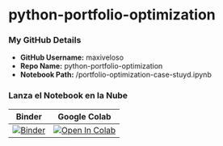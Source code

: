 # python-portfolio-optimization

### My GitHub Details
- **GitHub Username:** maxiveloso
- **Repo Name:** python-portfolio-optimization
- **Notebook Path:** /portfolio-optimization-case-stuyd.ipynb

### Lanza el Notebook en la Nube

| Binder | Google Colab |
| :---: | :---: |
| [![Binder](https://mybinder.org/badge_logo.svg)](https://mybinder.org/v2/gh/maxiveloso/python-portfolio-optimization/HEAD?filepath=python-portfolio-optimization/portfolio-optimization-case-stuyd.ipynb) | [![Open In Colab](https://colab.research.google.com/assets/colab-badge.svg)](https://colab.research.google.com/github/maxiveloso/python-portfolio-optimization/blob/HEAD/python-portfolio-optimization/portfolio-optimization-case-stuyd.ipynb) |
